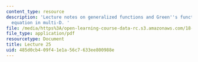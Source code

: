 ```yaml
---
content_type: resource
description: 'Lecture notes on generalized functions and Green''s functions for heat
  equation in multi-D. '
file: /media/https%3A/open-learning-course-data-rc.s3.amazonaws.com/18-306-advanced-partial-differential-equations-with-applications-fall-2009/485d0cb409f41e1a56c7633ee800988e_MIT18_306f09_lec25.pdf
file_type: application/pdf
resourcetype: Document
title: Lecture 25
uid: 485d0cb4-09f4-1e1a-56c7-633ee800988e
---
```


